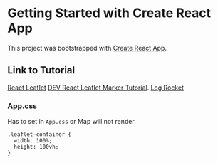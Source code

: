 # Getting Started with Create React App

This project was bootstrapped with [Create React App](https://dev.to/maj07/tutorial-react-leaflet-d65).

## Link to Tutorial
[React Leaflet](https://react-leaflet.js.org/docs/example-external-state/)
[DEV React Leaflet Marker Tutorial](https://dev.to/maj07/tutorial-react-leaflet-d65).
[Log Rocket](https://blog.logrocket.com/react-leaflet-tutorial/)

### App.css
Has to set in `App.css` or Map will not render 
```
.leaflet-container {
  width: 100%;
  height: 100vh;
}
```